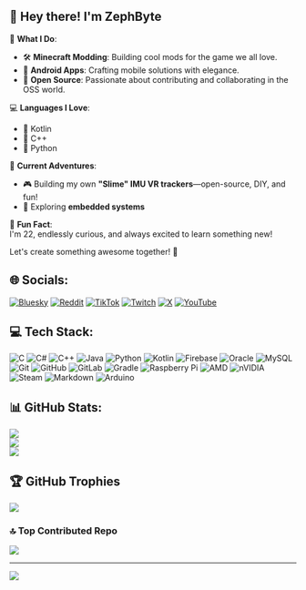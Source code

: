 ## 👋 Hey there! I'm **ZephByte**  

🌟 **What I Do**:  
- 🛠️ **Minecraft Modding**: Building cool mods for the game we all love.  
- 📱 **Android Apps**: Crafting mobile solutions with elegance.  
- 🤝 **Open Source**: Passionate about contributing and collaborating in the OSS world.  

💻 **Languages I Love**:  
- 🔗 Kotlin  
- 💎 C++  
- 🐍 Python  

🎯 **Current Adventures**:  
- 🎮 Building my own **"Slime" IMU VR trackers**—open-source, DIY, and fun!  
- 🤖 Exploring **embedded systems**

🌱 **Fun Fact**:  
I'm 22, endlessly curious, and always excited to learn something new!  

Let's create something awesome together! 🚀  

## 🌐 Socials:
[![Bluesky](https://img.shields.io/badge/bluesky-0285FF?style=for-the-badge&logo=bluesky&logoColor=%23FFFFFF)](https://bsky.app/profile/zephbyte.dev) [![Reddit](https://img.shields.io/badge/Reddit-%23FF4500.svg?logo=Reddit&logoColor=white)](https://reddit.com/user/ZephByte) [![TikTok](https://img.shields.io/badge/TikTok-%23000000.svg?logo=TikTok&logoColor=white)](https://tiktok.com/@zephbyt) [![Twitch](https://img.shields.io/badge/Twitch-%239146FF.svg?logo=Twitch&logoColor=white)](https://twitch.tv/ZephByte) [![X](https://img.shields.io/badge/X-black.svg?logo=X&logoColor=white)](https://x.com/ZephByte) [![YouTube](https://img.shields.io/badge/YouTube-%23FF0000.svg?logo=YouTube&logoColor=white)](https://youtube.com/@ZephByte) 

## 💻 Tech Stack:
![C](https://img.shields.io/badge/c-%2300599C.svg?style=flat-square&logo=c&logoColor=white) ![C#](https://img.shields.io/badge/c%23-%23239120.svg?style=flat-square&logo=csharp&logoColor=white) ![C++](https://img.shields.io/badge/c++-%2300599C.svg?style=flat-square&logo=c%2B%2B&logoColor=white) ![Java](https://img.shields.io/badge/java-%23ED8B00.svg?style=flat-square&logo=openjdk&logoColor=white) ![Python](https://img.shields.io/badge/python-3670A0?style=flat-square&logo=python&logoColor=ffdd54) ![Kotlin](https://img.shields.io/badge/kotlin-%237F52FF.svg?style=flat-square&logo=kotlin&logoColor=white) ![Firebase](https://img.shields.io/badge/firebase-%23039BE5.svg?style=flat-square&logo=firebase) ![Oracle](https://img.shields.io/badge/Oracle-F80000?style=flat-square&logo=oracle&logoColor=white) ![MySQL](https://img.shields.io/badge/mysql-4479A1.svg?style=flat-square&logo=mysql&logoColor=white) ![Git](https://img.shields.io/badge/git-%23F05033.svg?style=flat-square&logo=git&logoColor=white) ![GitHub](https://img.shields.io/badge/github-%23121011.svg?style=flat-square&logo=github&logoColor=white) ![GitLab](https://img.shields.io/badge/gitlab-%23181717.svg?style=flat-square&logo=gitlab&logoColor=white) ![Gradle](https://img.shields.io/badge/Gradle-02303A.svg?style=flat-square&logo=Gradle&logoColor=white) ![Raspberry Pi](https://img.shields.io/badge/-Raspberry_Pi-C51A4A?style=flat-square&logo=Raspberry-Pi) ![AMD](https://img.shields.io/badge/AMD-%23000000.svg?style=flat-square&logo=amd&logoColor=white) ![nVIDIA](https://img.shields.io/badge/nVIDIA-%2376B900.svg?style=flat-square&logo=nVIDIA&logoColor=white) ![Steam](https://img.shields.io/badge/steam-%23000000.svg?style=flat-square&logo=steam&logoColor=white) ![Markdown](https://img.shields.io/badge/markdown-%23000000.svg?style=flat-square&logo=markdown&logoColor=white) ![Arduino](https://img.shields.io/badge/-Arduino-00979D?style=flat-square&logo=Arduino&logoColor=white)
## 📊 GitHub Stats:
![](https://github-readme-stats.vercel.app/api?username=ZephByte&theme=dark&hide_border=false&include_all_commits=true&count_private=true)<br/>
![](https://github-readme-streak-stats.herokuapp.com/?user=ZephByte&theme=dark&hide_border=false)<br/>
![](https://github-readme-stats.vercel.app/api/top-langs/?username=ZephByte&theme=dark&hide_border=false&include_all_commits=true&count_private=true&layout=compact)

## 🏆 GitHub Trophies
![](https://github-profile-trophy.vercel.app/?username=ZephByte&theme=tokyonight&no-frame=false&no-bg=false&margin-w=4)

### 🔝 Top Contributed Repo
![](https://github-contributor-stats.vercel.app/api?username=ZephByte&limit=5&theme=tokyonight&combine_all_yearly_contributions=true)

---
[![](https://visitcount.itsvg.in/api?id=ZephByte&icon=0&color=1)](https://visitcount.itsvg.in)

<!-- Proudly created with GPRM ( https://gprm.itsvg.in ) -->
